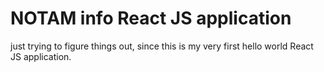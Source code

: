 # NOTAM info React JS application
just trying to figure things out, since this is my very first hello world React JS application.
